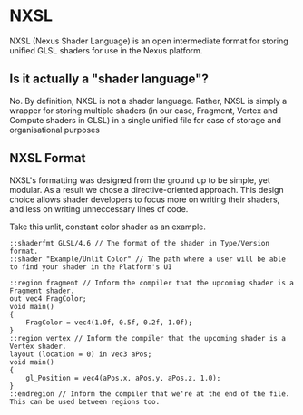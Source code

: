 # NXSL
NXSL (Nexus Shader Language) is an open intermediate format for storing unified GLSL shaders for use in the Nexus platform.

## Is it actually a "shader language"?
No. By definition, NXSL is not a shader language. Rather, NXSL is simply a wrapper for storing multiple shaders (in our case, Fragment, Vertex and Compute shaders in GLSL) in a single unified file for ease of storage and organisational purposes

## NXSL Format
NXSL's formatting was designed from the ground up to be simple, yet modular. As a result we chose a directive-oriented approach. This design choice allows shader developers to focus more on writing their shaders, and less on writing unneccessary lines of code.

Take this unlit, constant color shader as an example.

```nxsl
::shaderfmt GLSL/4.6 // The format of the shader in Type/Version format.
::shader "Example/Unlit Color" // The path where a user will be able to find your shader in the Platform's UI

::region fragment // Inform the compiler that the upcoming shader is a Fragment shader.
out vec4 FragColor;
void main()
{
    FragColor = vec4(1.0f, 0.5f, 0.2f, 1.0f);
}
::region vertex // Inform the compiler that the upcoming shader is a Vertex shader.
layout (location = 0) in vec3 aPos;
void main()
{
    gl_Position = vec4(aPos.x, aPos.y, aPos.z, 1.0);
}
::endregion // Inform the compiler that we're at the end of the file. This can be used between regions too.
```
